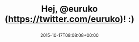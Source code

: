 ---
retweeted: false
source: <a href="http://twitter.com/download/android" rel="nofollow">Twitter for Android</a>
entities:
  hashtags: []
  symbols: []
  user_mentions:
  - name: Euruko
    screen_name: euruko
    indices:
    - '5'
    - '12'
    id_str: '14748460'
    id: '14748460'
  urls: []
display_text_range:
- '0'
- '16'
favorite_count: '1'
id_str: '655294205993046016'
truncated: false
retweet_count: '0'
id: '655294205993046016'
created_at: Sat Oct 17 08:08:08 +0000 2015
favorited: false
full_text: Hej, [@euruko](https://twitter.com/euruko)! :)
lang: und
tags:
- pesos/twitter
date: '2015-10-17T08:08:08+00:00'
src: https://twitter.com/bascht/status/655294205993046016
original_url: https://twitter.com/bascht/status/655294205993046016
type: twitter_tweet
text: Hej, [@euruko](https://twitter.com/euruko)! :)
title: 'Hej, @euruko (https://twitter.com/euruko)! :)

  '

---